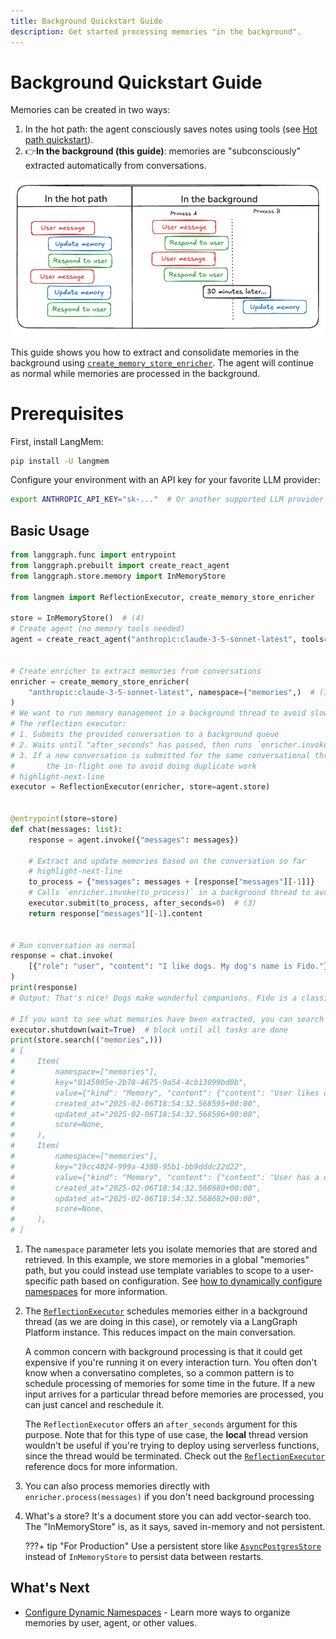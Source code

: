 ```yaml
---
title: Background Quickstart Guide
description: Get started processing memories "in the background".
---
```


# Background Quickstart Guide

Memories can be created in two ways:

1. In the hot path: the agent consciously saves notes using tools (see [Hot path quickstart](hot_path_quickstart.md)).
2. 👉**In the background (this guide)**: memories are "subconsciously" extracted automatically from conversations.

![Hot Path Quickstart Diagram](concepts/img/hot_path_vs_background.png)

This guide shows you how to extract and consolidate memories in the background using [`create_memory_store_enricher`](). The agent will continue as normal while memories are processed in the background.

# Prerequisites

First, install LangMem:

```bash
pip install -U langmem
```

Configure your environment with an API key for your favorite LLM provider:

```bash
export ANTHROPIC_API_KEY="sk-..."  # Or another supported LLM provider
```

## Basic Usage

```python
from langgraph.func import entrypoint
from langgraph.prebuilt import create_react_agent
from langgraph.store.memory import InMemoryStore

from langmem import ReflectionExecutor, create_memory_store_enricher

store = InMemoryStore()  # (4)
# Create agent (no memory tools needed)
agent = create_react_agent("anthropic:claude-3-5-sonnet-latest", tools=[], store=store)


# Create enricher to extract memories from conversations
enricher = create_memory_store_enricher(
    "anthropic:claude-3-5-sonnet-latest", namespace=("memories",)  # (1)
)
# We want to run memory management in a background thread to avoid slowing down our app (2)
# The reflection executor:
# 1. Submits the provided conversation to a background queue
# 2. Waits until "after_seconds" has passed, then runs `enricher.invoke(to_process)`
# 3. If a new conversation is submitted for the same conversational thread, it will cancel
#       the in-flight one to avoid doing duplicate work
# highlight-next-line
executor = ReflectionExecutor(enricher, store=agent.store)


@entrypoint(store=store)
def chat(messages: list):
    response = agent.invoke({"messages": messages})

    # Extract and update memories based on the conversation so far
    # highlight-next-line
    to_process = {"messages": messages + [response["messages"][-1]]}
    # Calls `enricher.invoke(to_process)` in a background thread to avoid blocking the main thread.
    executor.submit(to_process, after_seconds=0)  # (3)
    return response["messages"][-1].content


# Run conversation as normal
response = chat.invoke(
    [{"role": "user", "content": "I like dogs. My dog's name is Fido."}],
)
print(response)
# Output: That's nice! Dogs make wonderful companions. Fido is a classic dog name. What kind of dog is Fido?

# If you want to see what memories have been extracted, you can search the store:
executor.shutdown(wait=True)  # block until all tasks are done
print(store.search(("memories",)))
# [
#     Item(
#         namespace=["memories"],
#         key="0145905e-2b78-4675-9a54-4cb13099bd0b",
#         value={"kind": "Memory", "content": {"content": "User likes dogs as pets"}},
#         created_at="2025-02-06T18:54:32.568595+00:00",
#         updated_at="2025-02-06T18:54:32.568596+00:00",
#         score=None,
#     ),
#     Item(
#         namespace=["memories"],
#         key="19cc4024-999a-4380-95b1-bb9dddc22d22",
#         value={"kind": "Memory", "content": {"content": "User has a dog named Fido"}},
#         created_at="2025-02-06T18:54:32.568680+00:00",
#         updated_at="2025-02-06T18:54:32.568682+00:00",
#         score=None,
#     ),
# ]
```

1. The `namespace` parameter lets you isolate memories that are stored and retrieved. In this example, we store memories in a global "memories" path, but you could instead use template variables to scope to a user-specific path based on configuration. See [how to dynamically configure namespaces](guides/dynamically_configure_namespaces.md) for more information.

2. The [`ReflectionExecutor`](reference/utils.md#langmem.ReflectionExecutor) schedules memories either in a background thread (as we are doing in this case), or remotely via a LangGraph Platform instance. This reduces impact on the main conversation.

    A common concern with background processing is that it could get expensive if you're running it on every interaction turn. You often don't know when a conversatino completes, so a common pattern is to schedule processing of memories for some time in the future. If a new input arrives for a particular thread before memories are processed, you can just cancel and reschedule it.

    The `ReflectionExecutor` offers an `after_seconds` argument for this purpose. Note that for this type of use case, the **local** thread version wouldn't be useful if you're trying to deploy using serverless functions, since the thread would be terminated.
    Check out the [`ReflectionExecutor`](reference/utils.md#langmem.ReflectionExecutor) reference docs for more information.


3. You can also process memories directly with `enricher.process(messages)` if you don't need background processing

4. What's a store? It's a document store you can add vector-search too. The "InMemoryStore" is, as it says, saved in-memory and not persistent.

    ???+ tip "For Production"
        Use a persistent store like [`AsyncPostgresStore`](https://langchain-ai.github.io/langgraph/reference/store/#langgraph.store.postgres.AsyncPostgresStore) instead of `InMemoryStore` to persist data between restarts.


## What's Next

- [Configure Dynamic Namespaces](guides/dynamically_configure_namespaces.md) - Learn more ways to organize memories by user, agent, or other values.